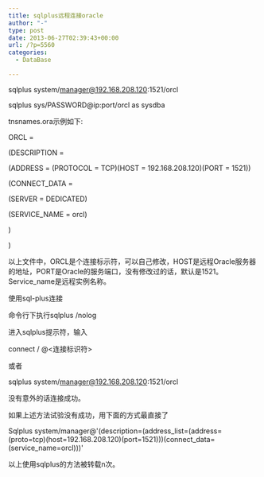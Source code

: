 ```yaml
---
title: sqlplus远程连接oracle
author: "-"
type: post
date: 2013-06-27T02:39:43+00:00
url: /?p=5560
categories:
  - DataBase

---
```

sqlplus system/manager@192.168.208.120:1521/orcl

sqlplus sys/PASSWORD@ip:port/orcl as sysdba

tnsnames.ora示例如下: 
  
ORCL =
  
(DESCRIPTION =
  
(ADDRESS = (PROTOCOL = TCP)(HOST = 192.168.208.120)(PORT = 1521))
  
(CONNECT_DATA =
  
(SERVER = DEDICATED)
  
(SERVICE_NAME = orcl)
  
)
  
)

以上文件中，ORCL是个连接标示符，可以自己修改，HOST是远程Oracle服务器的地址，PORT是Oracle的服务端口，没有修改过的话，默认是1521。Service_name是远程实例名称。

使用sql-plus连接
  
命令行下执行sqlplus /nolog
  
进入sqlplus提示符，输入
  
connect / @<连接标识符>
  
或者
  
sqlplus system/manager@192.168.208.120:1521/orcl
  
没有意外的话连接成功。
  
如果上述方法试验没有成功，用下面的方式最直接了
  
Sqlplus system/manager@'(description=(address_list=(address=(proto=tcp)(host=192.168.208.120)(port=1521)))(connect_data=(service_name=orcl)))'
  
以上使用sqlplus的方法被转载n次。